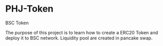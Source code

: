 # PHJ-Token
BSC Token

The purpose of this project is to learn how to create a ERC20 Token and deploy it to BSC network. Liquidity pool are created in pancake swap.


